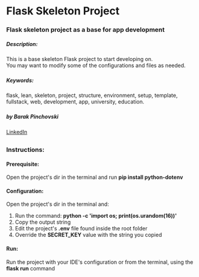 # Flask Skeleton Project
### Flask skeleton project as a base for app development

##### Description: 
This is a base skeleton Flask project to start developing on.
<br/>
You may want to modify some of the configurations and files as needed. 
   
###
##### Keywords: 
flask, lean, skeleton, project, structure, environment, setup, template, fullstack, web, development, app, university, education.
###

##### by Barak Pinchovski
[LinkedIn](https://www.linkedin.com/in/barakpinch/)
##
 
### Instructions:

#### Prerequisite:
Open the project's dir in the terminal and run **pip install python-dotenv**
<br/>

#### Configuration:
Open the project's dir in the terminal and:
1. Run the command: **python -c 'import os; print(os.urandom(16))'**
1. Copy the output string
1. Edit the project's **.env** file found inside the root folder
1. Override the **SECRET_KEY** value with the string you copied
 
#### Run:
 Run the project with your IDE's configuration or from the terminal, using the **flask run** command  
